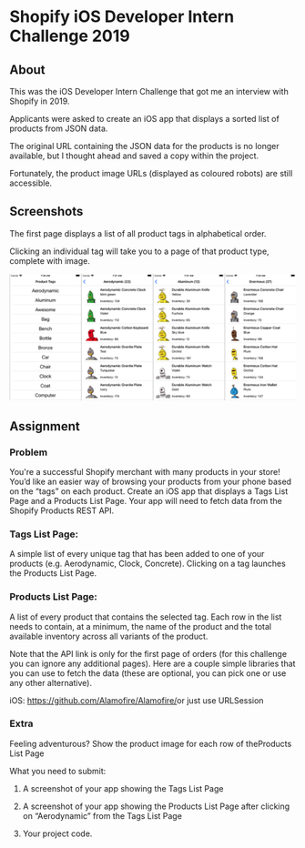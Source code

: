 # Shopify iOS Developer Intern Challenge 2019

## About

This was the iOS Developer Intern Challenge that got me an interview with Shopify in 2019.

Applicants were asked to create an iOS app that displays a sorted list of products from JSON data.

The original URL containing the JSON data for the products is no longer available, but I thought ahead and saved a copy within the project.

Fortunately, the product image URLs (displayed as coloured robots) are still accessible.


## Screenshots

The first page displays a list of all product tags in alphabetical order.

Clicking an individual tag will take you to a page of that product type, complete with image.

!["Screenshot"](https://raw.githubusercontent.com/michaelwangcode/shopify-challenge-2019/master/screenshots/screenshot.png)


## Assignment

### Problem

You're a successful Shopify merchant with many products in your store! You’d like an easier way of browsing your products from your phone based on the “tags” on each product. Create an iOS app that displays a ​Tags List Page​ and a ​Products List Page​. Your app will need to fetch data from the ​Shopify Products REST API​.

### Tags List Page: ​

A simple list of every unique tag that has been added to one of your products (e.g. Aerodynamic, Clock, Concrete). Clicking on a tag launches the Products List Page.

### Products List Page: 

​A list of every product that contains the selected tag. Each row in the list needs to contain, at a minimum, the name of the product and the total available inventory across all variants of the product.

Note that the ​API link​ is only for the first page of orders (for this challenge you can ignore any additional pages). Here are a couple simple libraries that you can use to fetch the data (these are optional, you can pick one or use any other alternative).

iOS: https://github.com/Alamofire/Alamofire/​ or just use URLSession

### Extra

Feeling adventurous? Show the product image for each row of the ​Products List Page

What you need to submit:

1. A screenshot of your app showing the ​Tags List Page

2. A screenshot of your app showing the ​Products List Page ​after clicking on
“Aerodynamic” from the Tags List Page

3. Your project code.

